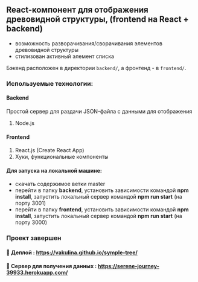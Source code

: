 ## React-компонент для отображения древовидной структуры, (frontend на React + backend)

- возможность разворачивания/сворачивания элементов древовидной структуры
- стилизован активный элемент списка 

Бэкенд расположен в директории `backend/`, а фронтенд - в `frontend/`.

### Используемые технологии:

#### Backend
Простой сервер для раздачи JSON-файла с данными для отображения
1. Node.js

#### Frontend
1. React.js (Create React App)
2. Хуки, функциональные компоненты

####  Для запуска на локальной машине:
- скачать содержимое ветки master
- перейти в папку **backend**, установить зависимости командой **npm install**, запустить локальный сервер командой **npm run start** (на порту 3001)
- перейти в папку **frontend**, установить зависимости командой **npm install**, запустить локальный сервер командой **npm run start** (на порту 3000)

### Проект завершен

#### :link: Деплой : [https://vakulina.github.io/symple-tree/ ](https://simple-tree.onrender.com/)
#### :link: Сервер для получения данных : https://serene-journey-39933.herokuapp.com/

